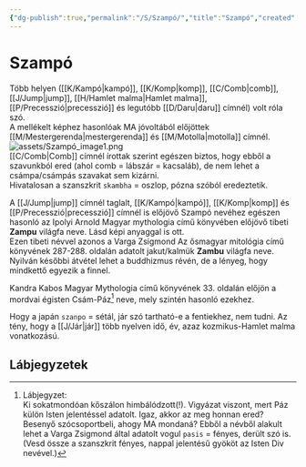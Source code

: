 ```yaml
---
{"dg-publish":true,"permalink":"/S/Szampó/","title":"Szampó","created":"2023-10-10T03:42","updated":"2024-02-02T03:45"}
---
```



# Szampó

Több helyen ([[K/Kampó\|kampó]], [[K/Komp\|komp]], [[C/Comb\|comb]], [[J/Jump\|jump]], [[H/Hamlet malma\|Hamlet malma]], [[P/Precesszió\|precesszió]] és legutóbb [[D/Daru\|daru]] címnél) volt róla szó.  
A mellékelt képhez hasonlóak MA jóvoltából előjöttek [[M/Mestergerenda\|mestergerenda]] és [[M/Motolla\|motolla]] címnél.  
![assets/Szampó_image1.png](/img/user/S/assets/Szamp%C3%B3_image1.png)  
[[C/Comb\|Comb]] címnél írottak szerint egészen biztos, hogy ebből a szavunkból ered (ahol comb = lábszár = kacsaláb), de nem lehet a csámpa/csámpás szavakat sem kizárni.  
Hivatalosan a szanszkrit `skambha` = oszlop, pózna szóból eredeztetik.  

A [[J/Jump\|jump]] címnél taglalt, [[K/Kampó\|kampó]], [[K/Komp\|komp]] és [[P/Precesszió\|precesszió]] címnél is előjövő Szampó nevéhez egészen hasonló az Ipolyi Arnold Magyar mythologia című könyvében előjövő tibeti **Zampu** világfa neve. Lásd képi anyaggal is ott.  
Ezen tibeti névvel azonos a Varga Zsigmond Az ősmagyar mitológia című könyvének 287-288. oldalán adatolt jakut/kalmük **Zambu** világfa neve. Nyilván későbbi átvétel lehet a buddhizmus révén, de a lényeg, hogy mindkettő egyezik a finnel.  

Kandra Kabos Magyar Mythologia című könyvének 33. oldalán előjön a mordvai égisten Csám-Páz[^1] neve, mely szintén hasonló ezekhez.  

Hogy a japán `szanpo` = sétál, jár szó tartható-e a fentiekhez, nem tudni. Az tény, hogy a [[J/Jár\|jár]] több nyelven idő, év, azaz kozmikus-Hamlet malma vonatkozású.  

## Lábjegyzetek

[^1]: Lábjegyzet:  
Ki sokatmondóan kőszálon himbálódzott(!). Vigyázat viszont, mert Páz külön Isten jelentéssel adatolt. Igaz, akkor az meg honnan ered? Besenyő szócsoportbeli, ahogy MA mondaná? Ebből a névből alakult lehet a Varga Zsigmond által adatolt vogul `pasis` = fényes, derült szó is. (Vesd össze a szanszkrit fényes, nappal jelentésű gyököt az Isten Div nevével.)  